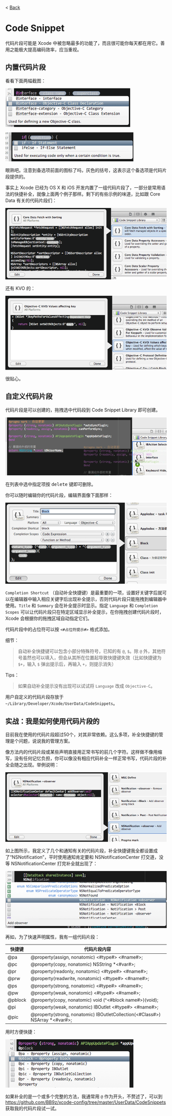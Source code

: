 < [Back](README.md)

Code Snippet
=====

代码片段可能是 Xcode 中被忽略最多的功能了，而且很可能你每天都在用它。善用之能极大提高编码效率，应当重视。


内置代码片段
----

看看下面两幅截图：

![内置代码片段示例1](image/code_sinppet_buildin_example1.png)

![内置代码片段示例2](image/code_sinppet_buildin_example2.png)

眼熟吧。注意到备选项前面的图标了吗，灰色的括号，这表示这个备选项是代码片段提供的。

事实上 Xcode 已经为 OS X 和 iOS 开发内置了一组代码片段了，一部分是常用语法的快捷补全，就像上面两个例子那样。剩下的有些示例的味道，比如跟 Core Data 有关的代码片段们：

![Core Data 的代码片段](image/code_sinppet_buildin_example_core_data.png)

还有 KVO 的：

![KVO 的代码片段](image/code_sinppet_buildin_example_kvo.png)

很贴心。


自定义代码片段
----

代码片段是可以创建的，拖拽选中代码段到 Code Snippet Library 即可创建。

![拖拽代码创建代码片段](image/code_sinppet_creat.png)

在列表中选中指定项按 <kbd>delete</kbd> 键即可删除。

你可以随时编辑你的代码片段，编辑界面像下面那样：

![代码片段编辑界面](image/code_sinppet_edit.png)

`Completion Shortcut` （自动补全快捷键）是最重要的一项，设置好关键字后就可以在编辑器中输入相应关键字后出现补全提示，否则代码片段只能拖拽到编辑器中使用。`Title` 和 `Summary` 会在补全提示时显示。指定 `Language` 和 `Completion Scopes` 可以让代码片段只在特定区域显示补全提示，在你拖拽创建代码片段时，Xcode 会根据你的拖拽区域自动指定它们。

代码片段中的占位符可以按 `<#占位符提示#>` 格式添加。

细节：

> 自动补全快捷键可以包含小部分特殊符号，已知的有 `@`, `$`。除 `@` 外，其他符号虽然也可以填入，但会从其所在位置起导致快捷键失效（比如快捷键为 `$+`，输入 `$` 弹出提示后，再输入 `+`，则提示消失）


Tips：
    
> 如果自动补全提示没有出现可以试试将 `Language` 改成 `Objective-C`。


用户自定义的代码片段存放于 `~/Library/Developer/Xcode/UserData/CodeSnippets`。


实战：我是如何使用代码片段的
----
目前我在使用的代码片段超过50个，对其非常依赖。这么多项，补全快捷键的管理是个问题，说说我的管理方案。

像方法内的代码片段或某些声明直接用正常书写的前几个字符。这样做不像用缩写，没有任何记忆负担，你可以像没有相应代码补全一样正常书写，代码片段的补全会随之出现。举例说明：

![几个跟通知有关的代码片段](image/code_sinppet_my_example_notification.png)

如上图所示，我定义了几个和通知有关的代码片段，补全快捷键我全都设置成了“NSNotification”，平时使用通知肯定要和 NSNotificationCenter 打交道，没等 NSNotificationCenter 打完补全就出现了：

![几个跟通知有关的代码片段](image/code_sinppet_my_example_notification2.png)

再如，为了快速声明属性，我有一组代码片段：

快捷键 | 代码片段内容
-----|----
@pa  | @property(assign, nonatomic) <#type#> <#name#>;
@pc  | @property(copy, nonatomic) NSString *<#var#>;
@pr  | @property(readonly, nonatomic) <#type#> <#name#>;
@prw | @property(readwrite, nonatomic) <#type#> <#name#>;
@ps  | @property(strong, nonatomic) <#type#> <#name#>;
@pw  | @property(weak, nonatomic) <#type#> <#name#>;
@pblock  | @property(copy, nonatomic) void (^<#block name#>)(void);
@pi  | @property(weak, nonatomic) IBOutlet <#type#> <#name#>;
@pic | @property(strong, nonatomic) IBOutletCollection(<#Class#>) NSArray *<#var#>;

用时方便快捷：

![属性补全例子](image/code_sinppet_my_example_property.png)

如果补全的是一个或多个完整的方法，我通常用 `@` 作为开头，不赘述了，可以到 https://github.com/BB9z/xcode-config/tree/master/UserData/CodeSnippets 获取我的代码片段试一试。

